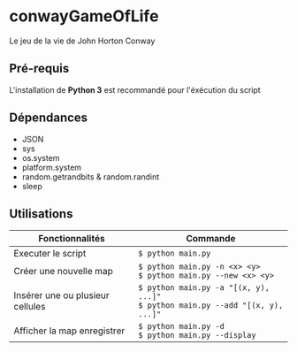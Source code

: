 # **conwayGameOfLife**

Le jeu de la vie de John Horton Conway

## Pré-requis

L'installation de **Python 3** est recommandé pour l'éxécution du script

## Dépendances

- JSON
- sys
- os.system
- platform.system
- random.getrandbits & random.randint
- sleep

## Utilisations

| Fonctionnalités                  | Commande                                                                            |
| -------------------------------- | ----------------------------------------------------------------------------------- |
| Executer le script               | `$ python main.py`                                                                  |
| Créer une nouvelle map           | `$ python main.py -n <x> <y>`<br />`$ python main.py --new <x> <y>`                 |
| Insérer une ou plusieur cellules | `$ python main.py -a "[(x, y), ...]"`<br />`$ python main.py --add "[(x, y), ...]"` |
| Afficher la map enregistrer      | `$ python main.py -d`<br />`$ python main.py --display`                             |
